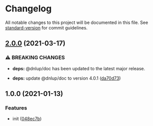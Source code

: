 # Changelog

All notable changes to this project will be documented in this file. See [standard-version](https://github.com/conventional-changelog/standard-version) for commit guidelines.

## [2.0.0](https://github.com/dnlup/fastify-doc/compare/v1.0.0...v2.0.0) (2021-03-17)


### ⚠ BREAKING CHANGES

* **deps:** @dnlup/doc has been updated to the latest major
release.

* **deps:** update @dnlup/doc to version 4.0.1 ([da70d73](https://github.com/dnlup/fastify-doc/commit/da70d73d4e18b5b10e915c2768d654beec6e15ee))

## 1.0.0 (2021-01-13)


### Features

* init ([048ec7b](https://github.com/dnlup/fastify-doc/commit/048ec7b8b1cf3cb57e1f1fbd4228ac4e08434010))
